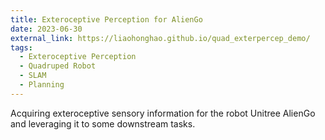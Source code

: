 ```yaml
---
title: Exteroceptive Perception for AlienGo
date: 2023-06-30
external_link: https://liaohonghao.github.io/quad_exterpercep_demo/
tags:
  - Exteroceptive Perception
  - Quadruped Robot
  - SLAM
  - Planning
---
```


Acquiring exteroceptive sensory information for the robot Unitree AlienGo and leveraging it to some downstream tasks.

<!--more-->
